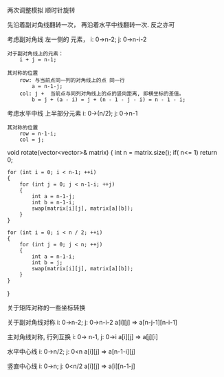 

两次调整模拟 顺时针旋转

先沿着副对角线翻转一次， 再沿着水平中线翻转一次. 反之亦可

考虑副对角线 左一侧的 元素， 
    i: 0->n-2; j: 0->n-i-2
    
    对于副对角线上的元素： 
        i + j = n-1;

    其对称的位置  
        row: 与当前点同一列的对角线上的点 同一行
            a = n-1-j;
        col: j +  当前点与同列对角线上的点的竖向距离, 即横坐标的差值。
            b = j + (a - i) = j + (n - 1 - j - i) = n - 1 - i;

考虑水平中线 上半部分元素
    i: 0->(n/2); j: 0->n-1

    其对称的位置
        row = n-1-i;
        col = j;

void rotate(vector<vector<int>>& matrix) {
    int n = matrix.size();
    if( n<= 1) return 0;

    for (int i = 0; i < n-1; ++i)
    {
        for (int j = 0; j < n-1-i; ++j)
        {
            int a = n-1-j;
            int b = n-1-i;
            swap(matrix[i][j], matrix[a][b]);
        }
    }

    for (int i = 0; i < n / 2; ++i)
    {
        for (int j = 0; j < n; ++j)
        {
            int a = n-1-i;
            int b = j;
            swap(matrix[i][j], matrix[a][b]);
        }
    }
}



关于矩阵对称的一些坐标转换


关于副对角线对称
i: 0->n-2; j: 0->n-i-2
a[i][j] => a[n-j-1][n-i-1]


主对角线对称, 行列互换
i: 0-> n-1, j: 0->i
a[i][j] => a[j][i]

水平中心线
i: 0->n/2; j: 0<n
a[i][j] => a[n-1-i][j]


竖直中心线
i: 0->n; j: 0<n/2
a[i][j] => a[i][n-1-j]